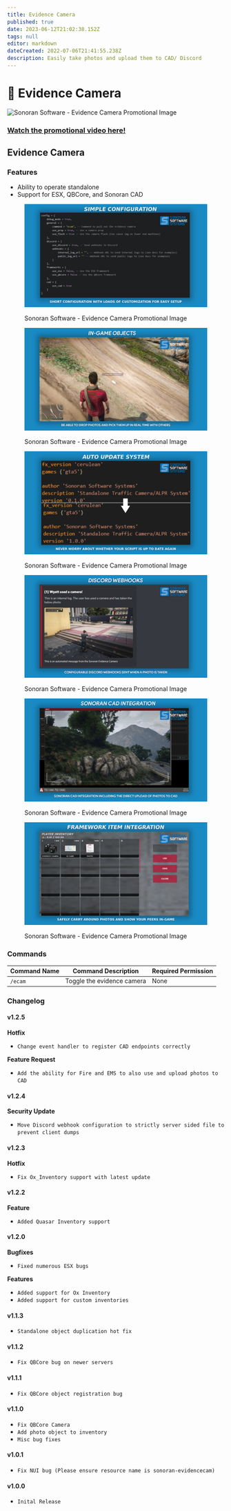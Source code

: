 ```yaml
---
title: Evidence Camera
published: true
date: 2023-06-12T21:02:38.152Z
tags: null
editor: markdown
dateCreated: 2022-07-06T21:41:55.238Z
description: Easily take photos and upload them to CAD/ Discord
---
```


# 📸 Evidence Camera

![Sonoran Software - Evidence Camera Promotional Image](../../sono\_evidence\_tebex\_photo.png)

### [Watch the promotional video here!](https://www.youtube.com/watch?v=jxTvYyDmJAE)

## Evidence Camera

### Features

* Ability to operate standalone
* Support for ESX, QBCore, and Sonoran CAD &#x20;

<figure><img src="../../evidence-camera/simple_e_config.png" alt=""><figcaption><p>Sonoran Software - Evidence Camera Promotional Image</p></figcaption></figure>

<figure><img src="../../evidence-camera/ingame_objects.png" alt=""><figcaption><p>Sonoran Software - Evidence Camera Promotional Image</p></figcaption></figure>

<figure><img src="../../evidence-camera/auto_update.png" alt=""><figcaption><p>Sonoran Software - Evidence Camera Promotional Image</p></figcaption></figure>

<figure><img src="../../evidence-camera/discord_webhooks.png" alt=""><figcaption><p>Sonoran Software - Evidence Camera Promotional Image</p></figcaption></figure>

<figure><img src="../../evidence-camera/cad_integration.png" alt=""><figcaption><p>Sonoran Software - Evidence Camera Promotional Image</p></figcaption></figure>

<figure><img src="../../framework_item.png" alt=""><figcaption><p>Sonoran Software - Evidence Camera Promotional Image</p></figcaption></figure>

### Commands

| Command Name | Command Description        | Required Permission |
| ------------ | -------------------------- | ------------------- |
| `/ecam`      | Toggle the evidence camera | None                |

### Changelog

#### v1.2.5

**Hotfix**

* `Change event handler to register CAD endpoints correctly`

**Feature Request**

* `Add the ability for Fire and EMS to also use and upload photos to CAD`

#### v1.2.4

**Security Update**

* `Move Discord webhook configuration to strictly server sided file to prevent client dumps`

#### v1.2.3

**Hotfix**

* `Fix Ox_Inventory support with latest update`

#### v1.2.2

**Feature**

* `Added Quasar Inventory support`

#### v1.2.0

**Bugfixes**

* `Fixed numerous ESX bugs`

**Features**

* `Added support for Ox Inventory`
* `Added support for custom inventories`

#### v1.1.3

* `Standalone object duplication hot fix`

#### v1.1.2

* `Fix QBCore bug on newer servers`

#### v1.1.1

* `Fix QBCore object registration bug`

#### v1.1.0

* `Fix QBCore Camera`
* `Add photo object to inventory`
* `Misc bug fixes`

#### v1.0.1

* `Fix NUI bug (Please ensure resource name is sonoran-evidencecam)`

#### v1.0.0

* `Inital Release`
